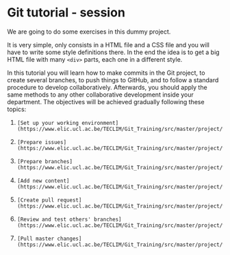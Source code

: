 # Git tutorial - session
We are going to do some exercises in this dummy project.

It is very simple, only consists in a HTML file and a CSS file and you will have to write some style definitions there. In the end the idea is to get a big HTML file with many `<div>` parts, each one in a different style.

In this tutorial you will learn how to make commits in the Git project, to create several branches, to push things to GitHub, and to follow a standard procedure to develop collaboratively. Afterwards, you should apply the same methods to any other collaborative development inside your department. The objectives will be achieved gradually following these topics:

1.     [Set up your working environment](https://www.elic.ucl.ac.be/TECLIM/Git_Training/src/master/project/windows/working_environment)
2.     [Prepare issues](https://www.elic.ucl.ac.be/TECLIM/Git_Training/src/master/project/windows/issues)
3.     [Prepare branches](https://www.elic.ucl.ac.be/TECLIM/Git_Training/src/master/project/windows/branches)
4.     [Add new content](https://www.elic.ucl.ac.be/TECLIM/Git_Training/src/master/project/windows/functions)
5.     [Create pull request](https://www.elic.ucl.ac.be/TECLIM/Git_Training/src/master/project/windows/pull_request)
6.     [Review and test others' branches](https://www.elic.ucl.ac.be/TECLIM/Git_Training/src/master/project/windows/review)
7.     [Pull master changes](https://www.elic.ucl.ac.be/TECLIM/Git_Training/src/master/project/windows/pull_master)

